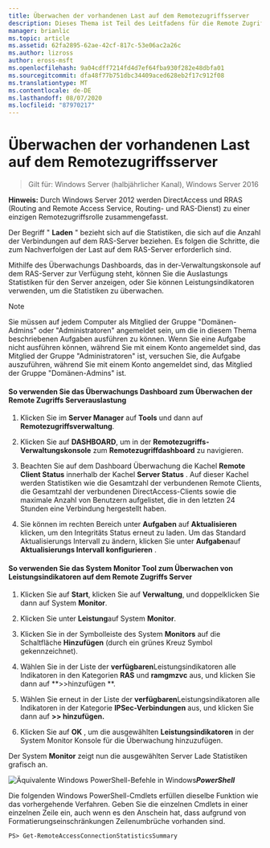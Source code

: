 ```yaml
---
title: Überwachen der vorhandenen Last auf dem Remotezugriffsserver
description: Dieses Thema ist Teil des Leitfadens für die Remote Zugriffs Überwachung und-Kontoführung in Windows Server 2016.
manager: brianlic
ms.topic: article
ms.assetid: 62fa2895-62ae-42cf-817c-53e06ac2a26c
ms.author: lizross
author: eross-msft
ms.openlocfilehash: 9a04cdff7214fd4d7ef64fba930f282e48dbfa01
ms.sourcegitcommit: dfa48f77b751dbc34409aced628eb2f17c912f08
ms.translationtype: MT
ms.contentlocale: de-DE
ms.lasthandoff: 08/07/2020
ms.locfileid: "87970217"
---
```

# <a name="monitor-the-existing-load-on-the-remote-access-server"></a>Überwachen der vorhandenen Last auf dem Remotezugriffsserver

>Gilt für: Windows Server (halbjährlicher Kanal), Windows Server 2016

**Hinweis:** Durch Windows Server 2012 werden DirectAccess und RRAS (Routing and Remote Access Service, Routing- und RAS-Dienst) zu einer einzigen Remotezugriffsrolle zusammengefasst.

Der Begriff " **Laden** " bezieht sich auf die Statistiken, die sich auf die Anzahl der Verbindungen auf dem RAS-Server beziehen. Es folgen die Schritte, die zum Nachverfolgen der Last auf dem RAS-Server erforderlich sind.

Mithilfe des Überwachungs Dashboards, das in der-Verwaltungskonsole auf dem RAS-Server zur Verfügung steht, können Sie die Auslastungs Statistiken für den Server anzeigen, oder Sie können Leistungsindikatoren verwenden, um die Statistiken zu überwachen.

> [!NOTE]
> Sie müssen auf jedem Computer als Mitglied der Gruppe "Domänen-Admins" oder "Administratoren" angemeldet sein, um die in diesem Thema beschriebenen Aufgaben ausführen zu können. Wenn Sie eine Aufgabe nicht ausführen können, während Sie mit einem Konto angemeldet sind, das Mitglied der Gruppe "Administratoren" ist, versuchen Sie, die Aufgabe auszuführen, während Sie mit einem Konto angemeldet sind, das Mitglied der Gruppe "Domänen-Admins" ist.

#### <a name="to-use-the-monitoring-dashboard-to-monitor-the-remote-access-server-load"></a>So verwenden Sie das Überwachungs Dashboard zum Überwachen der Remote Zugriffs Serverauslastung

1.  Klicken Sie im **Server Manager** auf **Tools** und dann auf **Remotezugriffsverwaltung**.

2.  Klicken Sie auf **DASHBOARD**, um in der **Remotezugriffs-Verwaltungskonsole** zum **Remotezugriffdashboard** zu navigieren.

3.  Beachten Sie auf dem Dashboard Überwachung die Kachel **Remote Client Status** innerhalb der Kachel **Server Status** . Auf dieser Kachel werden Statistiken wie die Gesamtzahl der verbundenen Remote Clients, die Gesamtzahl der verbundenen DirectAccess-Clients sowie die maximale Anzahl von Benutzern aufgelistet, die in den letzten 24 Stunden eine Verbindung hergestellt haben.

4.  Sie können im rechten Bereich unter **Aufgaben** auf **Aktualisieren** klicken, um den Integritäts Status erneut zu laden. Um das Standard Aktualisierungs Intervall zu ändern, klicken Sie unter **Aufgaben**auf **Aktualisierungs Intervall konfigurieren** .

#### <a name="to-use-the-performance-monitor-tool-to-monitor-performance-counters-on-the-remote-access-server"></a>So verwenden Sie das System Monitor Tool zum Überwachen von Leistungsindikatoren auf dem Remote Zugriffs Server

1.  Klicken Sie auf **Start**, klicken Sie auf **Verwaltung**, und doppelklicken Sie dann auf System **Monitor**.

2.  Klicken Sie unter **Leistung**auf System **Monitor**.

3.  Klicken Sie in der Symbolleiste des System **Monitors** auf die Schaltfläche **Hinzufügen** (durch ein grünes Kreuz Symbol gekennzeichnet).

4.  Wählen Sie in der Liste der **verfügbaren**Leistungsindikatoren alle Indikatoren in den Kategorien **RAS** und **ramgmzvc** aus, und klicken Sie dann auf **>>hinzufügen **.

5.  Wählen Sie erneut in der Liste der **verfügbaren**Leistungsindikatoren alle Indikatoren in der Kategorie **IPSec-Verbindungen** aus, und klicken Sie dann auf **>> hinzufügen.**

6.  Klicken Sie auf **OK** , um die ausgewählten **Leistungsindikatoren** in der System Monitor Konsole für die Überwachung hinzuzufügen.

Der System **Monitor** zeigt nun die ausgewählten Server Lade Statistiken grafisch an.

![Äquivalente Windows PowerShell-Befehle in Windows](../../../media/Monitor-the-existing-load-on-the-Remote-Access-server/PowerShellLogoSmall.gif)***<em>PowerShell</em>***

Die folgenden Windows PowerShell-Cmdlets erfüllen dieselbe Funktion wie das vorhergehende Verfahren. Geben Sie die einzelnen Cmdlets in einer einzelnen Zeile ein, auch wenn es den Anschein hat, dass aufgrund von Formatierungseinschränkungen Zeilenumbrüche vorhanden sind.

```
PS> Get-RemoteAccessConnectionStatisticsSummary
```




